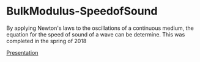 # BulkModulus-SpeedofSound
By applying Newton's laws to the oscillations of a continuous medium, the equation for the speed of sound of a wave can be determine. This was completed in the spring of 2018

[Presentation](https://github.com/JBerg0714/BulkModulus-SpeedofSound/blob/master/Thermal%20Project%20Presentation.ipynb)